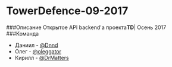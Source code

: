 # TowerDefence-09-2017
###Описание
Открытое API backend'а проекта**TD**| Осень 2017
###Команда
- Даниил - [@Dnnd](https://github.com/Dnnd)
- Олег - [@oleggator](https://github.com/oleggator)
- Кирилл - [@DrMatters](https://github.com/DrMatters)

